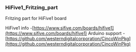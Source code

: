 ### HiFive1_Fritzing_part
Fritzing part for HiFive1 board

HiFive1 info -[https://www.sifive.com/boards/hifive1](https://www.sifive.com/boards/hifive1)
Arduino support - [https://github.com/westerndigitalcorporation/CincoWinPkg](https://github.com/westerndigitalcorporation/CincoWinPkg)
